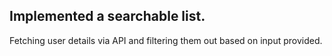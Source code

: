## Implemented a searchable list.
Fetching user details via API and filtering them out based on input provided.